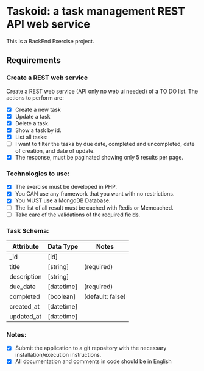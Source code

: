 # Taskoid: a task management REST API web service

This is a BackEnd Exercise project.

## Requirements

### Create a REST web service

Create a REST web service (API only no web ui needed) of a TO DO list. The actions to perform are:

- [x] Create a new task
- [x] Update a task
- [x] Delete a task.
- [x] Show a task by id.
- [x] List all tasks:
- [ ] I want to filter the tasks by due date, completed and uncompleted, date of creation, and date of update.
- [x] The response, must be paginated showing only 5 results per page.

### Technologies to use:

- [x] The exercise must be developed in PHP.
- [x] You CAN use any framework that you want with no restrictions.
- [x] You MUST use a MongoDB Database.
- [ ] The list of all result must be cached with Redis or Memcached.
- [ ] Take care of the validations of the required fields.

### Task Schema:

| Attribute     | Data Type     | Notes            |
| ------------- | ------------- | ---------------- |
| _id           | [id]          |                  |
| title         | [string]      | (required)       |
| description   | [string]      |                  |
| due_date      | [datetime]    | (required)       |
| completed     | [boolean]     | (default: false) |
| created_at    | [datetime]    |                  |
| updated_at    | [datetime]    |                  |

### Notes:

- [x] Submit the application to a git repository with the necessary installation/execution instructions.
- [x] All documentation and comments in code should be in English